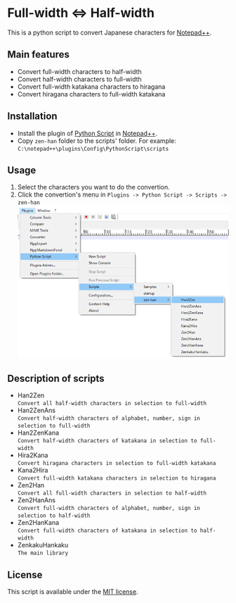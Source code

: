 # Full-width ⇔ Half-width
This is a python script to convert Japanese characters for [Notepad++](https://notepad-plus-plus.org/).  

## Main features

* Convert full-width characters to half-width
* Convert half-width characters to full-width
* Convert full-width katakana characters to hiragana
* Convert hiragana characters to full-width katakana

## Installation

* Install the plugin of [Python Script](https://github.com/bruderstein/PythonScript) in [Notepad++](https://npp-user-manual.org/docs/plugins/).
* Copy `zen-han` folder to the scripts' folder. For example:  
  `C:\notepad++\plugins\Config\PythonScript\scripts`

## Usage

1. Select the characters you want to do the convertion.
2. Click the convertion's menu in `Plugins -> Python Script -> Scripts -> zen-han`
![Plugins Menu](./menu.png)

## Description of scripts

* Han2Zen  
  `Convert all half-width characters in selection to full-width`
* Han2ZenAns  
  `Convert half-width characters of alphabet, number, sign in selection to full-width`
* Han2ZenKana  
  `Convert half-width characters of katakana in selection to full-width`
* Hira2Kana  
  `Convert hiragana characters in selection to full-width katakana`
* Kana2Hira  
  `Convert full-width katakana characters in selection to hiragana`
* Zen2Han  
  `Convert all full-width characters in selection to half-width`
* Zen2HanAns  
  `Convert full-width characters of alphabet, number, sign in selection to half-width`
* Zen2HanKana  
  `Convert full-width characters of katakana in selection to half-width`
* ZenkakuHankaku  
  `The main library`

## License

This script is available under the
[MIT license](https://opensource.org/licenses/MIT).
